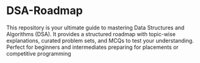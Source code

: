 # DSA-Roadmap
This repository is your ultimate guide to mastering Data Structures and Algorithms (DSA). It provides a structured roadmap with topic-wise explanations, curated problem sets, and MCQs to test your understanding. Perfect for beginners and intermediates preparing for placements or competitive programming

